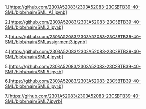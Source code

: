 1.[https://github.com/2303A52083/2303A52083-23CSBTB39-40-SML/blob/main/SML_A1.ipynb]

2.[https://github.com/2303A52083/2303A52083-23CSBTB39-40-SML/blob/main/SML2.ipynb]

3.[https://github.com/2303A52083/2303A52083-23CSBTB39-40-SML/blob/main/SMLassignment3.ipynb]

4.[https://github.com/2303A52083/2303A52083-23CSBTB39-40-SML/blob/main/SML4.ipynb]

5.[https://github.com/2303A52083/2303A52083-23CSBTB39-40-SML/blob/main/SML5.ipynb]

6.[https://github.com/2303A52083/2303A52083-23CSBTB39-40-SML/blob/main/SML6.ipynb]

7.[https://github.com/2303A52083/2303A52083-23CSBTB39-40-SML/blob/main/SML7.ipynb]
